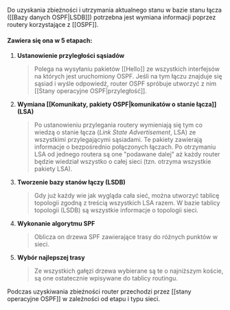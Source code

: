 Do uzyskania zbieżności i utrzymania aktualnego stanu w bazie stanu łącza ([[Bazy danych OSPF|LSDB]]) potrzebna jest wymiana informacji poprzez routery korzystające z [[OSPF]].
#### Zawiera się ona w 5 etapach:
1. **Ustanowienie przyległości sąsiadów**
   >Polega na wysyłaniu pakietów [[Hello]] ze wszystkich interfejsów na których jest uruchomiony OSPF. Jeśli na tym łączu znajduje się sąsiad i wyśle odpowiedź, router OSPF spróbuje utworzyć z nim [[Stany operacyjne OSPF|przyległość]].
2. **Wymiana [[Komunikaty, pakiety OSPF|komunikatów o stanie łącza]] (LSA)**
   >Po ustanowieniu przylegania routery wymieniają się tym co wiedzą o stanie łącza (*Link State Advertisement*, LSA) ze wszystkimi przylegającymi sąsiadami. Te pakiety zawierają informacje o bezpośrednio połączonych łączach. Po otrzymaniu LSA od jednego routera są one "podawane dalej" aż każdy router będzie wiedział wszystko o całej sieci (tzn. otrzyma wszystkie pakiety LSA).
3. **Tworzenie bazy stanów łączy (LSDB)**
   >Gdy już każdy wie jak wygląda cała sieć, można utworzyć tablicę topologii zgodną z treścią wszystkich LSA razem. W bazie tablicy topologii (LSDB) są wszystkie informacje o topologii sieci.
4. **Wykonanie algorytmu SPF**
   >Oblicza on drzewa SPF zawierające trasy do różnych punktów w sieci.
5. **Wybór najlepszej trasy**
   >Ze wszystkich gałęzi drzewa wybierane są te o najniższym koście, są one ostatecznie wpisywane do tablicy routingu.
   
Podczas uzyskiwania zbieżności router przechodzi przez [[stany operacyjne OSPF]] w zależności od etapu i typu sieci.